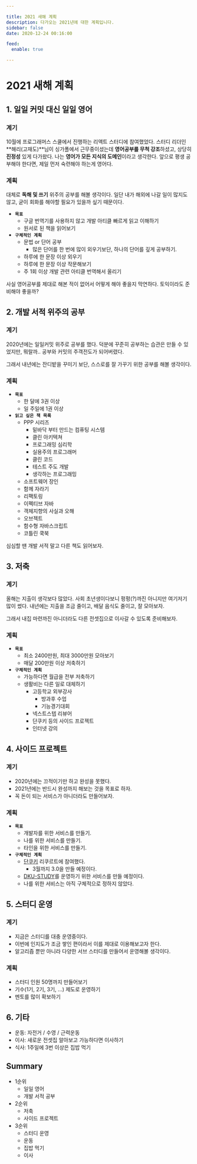 ```yaml
---

title: 2021 새해 계획
description: 다가오는 2021년에 대한 계획입니다.
sidebar: false
date: 2020-12-24 00:16:00

feed:
  enable: true

---
```


# 2021 새해 계획 

## 1. 일일 커밋 대신 일일 영어

### 계기

10월에 프로그래머스 스쿨에서 진행하는 리액트 스터디에 참여했었다.
스터디 리더인 **해리(고재도)**님이 싱가폴에서 근무중이셨는데 **영어공부를 무척 강조**하셨고, 상당히 **진정성** 있게 다가왔다.
나는 **영어가 모든 지식의 도메인**이라고 생각한다.
앞으로 평생 공부해야 한다면, 제일 먼저 숙련해야 하는게 영어다.

### 계획

대체로 **독해 및 쓰기** 위주의 공부를 해볼 생각이다.
일단 내가 해외에 나갈 일이 많지도 않고, 굳이 회화를 해야할 필요가 있을까 싶기 때문이다.

- **`목표`** 
  - 구글 번역기를 사용하지 않고 개발 아티클 빠르게 읽고 이해하기
  - 원서로 된 책을 읽어보기
- **`구체적인 계획`**
  - 문법 or 단어 공부
    - 많은 단어를 한 번에 많이 외우기보단, 하나의 단어를 깊게 공부하기.
  - 하루에 한 문장 이상 외우기 
  - 하루에 한 문장 이상 작문해보기
  - 주 1회 이상 개발 관련 아티클 번역해서 올리기
  
사실 영어공부를 제대로 해본 적이 없어서 어떻게 해야 좋을지 막연하다. 토익이라도 준비해야 좋을까?

## 2. 개발 서적 위주의 공부

### 계기

2020년에는 일일커밋 위주로 공부를 했다.
덕분에 꾸준히 공부하는 습관은 만들 수 있었지만, 뭐랄까.. 공부와 커밋의 주객전도가 되어버렸다.

그래서 내년에는 잔디밭을 꾸미기 보단, 스스로를 잘 가꾸기 위한 공부를 해볼 생각이다.

### 계획

- **`목표`**
  - 한 달에 3권 이상
  - 일 주일에 1권 이상
- **`읽고 싶은 책 목록`**
  - PPP 시리즈
    - 밑바닥 부터 만드는 컴퓨팅 시스템
    - 클린 아키텍쳐
    - 프로그래밍 심리학
    - 실용주의 프로그래머
    - 클린 코드
    - 테스트 주도 개발
    - 생각하는 프로그래밍
  - 소프트웨어 장인
  - 함께 자라기
  - 리팩토링
  - 이펙티브 자바
  - 객체지향의 사실과 오해
  - 오브젝트
  - 함수형 자바스크립트
  - 코틀린 쿡북

심심할 땐 개발 서적 말고 다른 책도 읽어보자.

## 3. 저축

### 계기

올해는 지출이 생각보다 많았다. 사회 초년생이다보니 펑펑(?)까진 아니지만 여기저기 많이 썼다.
내년에는 지출을 조금 줄이고, 배달 음식도 줄이고, 잘 모아보자.

그래서 내집 마련까진 아니더라도 다른 전셋집으로 이사갈 수 있도록 준비해보자.

### 계획

- **`목표`**
  - 최소 2400만원, 최대 3000만원 모아보기
  - 매달 200만원 이상 저축하기
- **`구체적인 계획`**
  - 가능하다면 월급을 전부 저축하기
  - 생활비는 다른 일로 대체하기
    - 고등학교 외부강사
      - 방과후 수업
      - 기능경기대회
    - 넥스트스텝 리뷰어
    - 단쿠키 등의 사이드 프로젝트
    - 인터넷 강의

## 4. 사이드 프로젝트

### 계기

- 2020년에는 끄적이기만 하고 완성을 못했다.
- 2021년에는 반드시 완성까지 해보는 것을 목표로 하자.
- 꼭 돈이 되는 서비스가 아니더라도 만들어보자.

### 계획

- **`목표`**
  - 개발자를 위한 서비스를 만들기.
  - 나를 위한 서비스를 만들기.
  - 타인을 위한 서비스를 만들기.
- **`구체적인 계획`**
  - [단쿠키](https://programmers.co.kr/competitions/779/2021-kakaocommerce-fe-recruitment) 리쿠르트에 참여했다.
    - 3월까지 3.0을 만들 예정이다.
  - [DKU-STUDY](https://github.com/DKU-STUDY)를 운영하기 위한 서비스를 만들 예정이다.
  - 나를 위한 서비스는 아직 구체적으로 정하지 않았다.

## 5. 스터디 운영

### 계기

- 지금은 스터디를 대충 운영중이다.
- 이번에 인지도가 조금 쌓인 편이라서 이를 제대로 이용해보고자 한다.
- 알고리즘 뿐만 아니라 다양한 서브 스터디를 만들어서 운영해볼 생각이다.

### 계획

- 스터디 인원 50명까지 만들어보기
- 기수(1기, 2기, 3기, ...) 제도로 운영하기
- 멘토를 많이 확보하기

## 6. 기타

- 운동: 자전거 / 수영 / 근력운동
- 이사: 새로운 전셋집 알아보고 가능하다면 이사하기
- 식사: 1주일에 3번 이상은 집밥 먹기

## Summary

- 1순위
  - 일일 영어
  - 개발 서적 공부
- 2순위
  - 저축
  - 사이드 프로젝트
- 3순위
  - 스터디 운영
  - 운동
  - 집밥 먹기
  - 이사
  